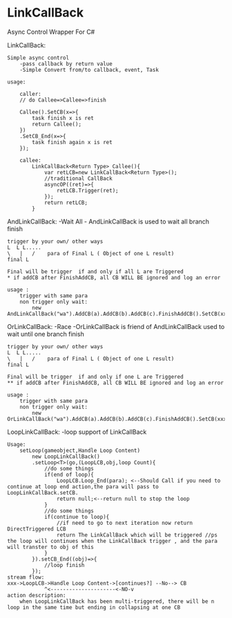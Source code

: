 # LinkCallBack

Async Control Wrapper For C#

LinkCallBack:

	Simple async control
		-pass callback by return value
		-Simple Convert from/to callback, event, Task

	usage:

		caller:
		// do Callee=>Callee=>finish

		Callee().SetCB(x=>{
			task finish x is ret
			return Callee();
		})
		.SetCB_End(x=>{
			task finish again x is ret
		});

		callee:
			LinkCallBack<Return Type> Callee(){
				var retLCB=new LinkCallBack<Return Type>();
				//traditional CallBack
				asyncOP((ret)=>{
					retLCB.Trigger(ret);
				});
				return retLCB;
			}

AndLinkCallBack:
	-Wait All
	- AndLinkCallBack is used to  wait all branch finish
	
	trigger by your own/ other ways
	L  L L.....
	\	|	/	 para of Final L ( Object of one L result)
	final L

	Final will be trigger  if and only if all L are Triggered
	* if addCB after FinishAddCB, all CB WILL BE ignored and log an error

	usage :
		trigger with same para
		non trigger only wait:
			new AndLinkCallBack("wa").AddCB(a).AddCB(b).AddCB(c).FinishAddCB().SetCB(xxxx)

OrLinkCallBack:
	-Race
	-OrLinkCallBack is friend of AndLinkCallBack used to  wait until one branch finish
	
	trigger by your own/ other ways
	L  L L.....
	\	|	/	 para of Final L ( Object of one L result)
	final L
	
	Final will be trigger  if and only if one L are Triggered
	** if addCB after FinishAddCB, all CB WILL BE ignored and log an error

	usage :
		trigger with same para
		non trigger only wait:
			new OrLinkCallBack("wa").AddCB(a).AddCB(b).AddCB(c).FinishAddCB().SetCB(xxxx)
	
LoopLinkCallBack:
	-loop support of LinkCallBack

	Usage:
		setLoop(gameobject,Handle Loop Content)
			new LoopLinkCallBack()
			.setLoop<T>(go,(LoopLCB,obj,loop Count){
				//do some things
				if(end of loop){
					LoopLCB.Loop_End(para); <--Should Call if you need to continue at loop end action,the para will pass to LoopLinkCallBack.setCB.
					return null;<--return null to stop the loop
				}
				//do some things
				if(continue to loop){
					//if need to go to next iteration now return DirectTriggered LCB
					return The LinkCallBack which will be triggered //ps the loop will continues when the LinkCallBack trigger , and the para will transter to obj of this
				}
			}).setCB_End((obj)=>{
				//loop finish
			});
	stream flow:
	xxx->LoopLCB->Handle Loop Content->[continues?]	--No--> CB
 				^<---------------------<-NO-v
	action description:
		when LoopLinkCallBack has been multi-triggered, there will be n loop in the same time but ending in collapsing at one CB
 